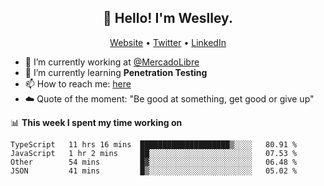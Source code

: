 <h2 align="center">👋 Hello! I'm Weslley.</h2>
<p align="center">
  <a href="http://weslleyneri.com.br">Website</a> •
  <a href="https://twitter.com/Weslley_Neri">Twitter</a> •
  <a href="https://www.linkedin.com/in/weslley-neri-3658908b">LinkedIn</a>
</p>


- 🔭 I’m currently working at [@MercadoLibre](https://github.com/mercadolibre)
- 🌱 I’m currently learning **Penetration Testing**
- 📫 How to reach me: [here](mailto:weslley39@gmail.com)
- ☁️ Quote of the moment: "Be good at something, get good or give up"

📊 **This week I spent my time working on**
<!--START_SECTION:waka-->
```text
TypeScript   11 hrs 16 mins  ████████████████████▒░░░░   80.91 % 
JavaScript   1 hr 2 mins     ██░░░░░░░░░░░░░░░░░░░░░░░   07.53 % 
Other        54 mins         █▓░░░░░░░░░░░░░░░░░░░░░░░   06.48 % 
JSON         41 mins         █▒░░░░░░░░░░░░░░░░░░░░░░░   05.02 % 
```
<!--END_SECTION:waka-->

<!-- Inspired by https://github.com/gruselhaus/gruselhaus -->